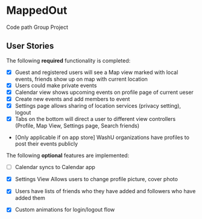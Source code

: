 # MappedOut
Code path Group Project


## User Stories

The following **required** functionality is completed:

- [x] Guest and registered users will see a Map view marked with local events, friends show up on map with current location
- [x] Users could make private events
- [x] Calendar view shows upcoming events on profile page of current ueser
- [x] Create new events and add members to event 
- [x] Settings page allows sharing of location services (privacy setting), logout 
- [x] Tabs on the bottom will direct a user to different view controllers (Profile, Map View, Settings page, Search friends)
- [Only applicable if on app store] WashU organizations have profiles to post their events publicly

The following **optional** features are implemented:


- [ ] Calendar syncs to Calendar app
- [x] Settings View Allows users to change profile picture, cover photo
- [x] Users have lists of friends who they have added and followers who have added them 
- [x] Custom animations for login/logout flow



